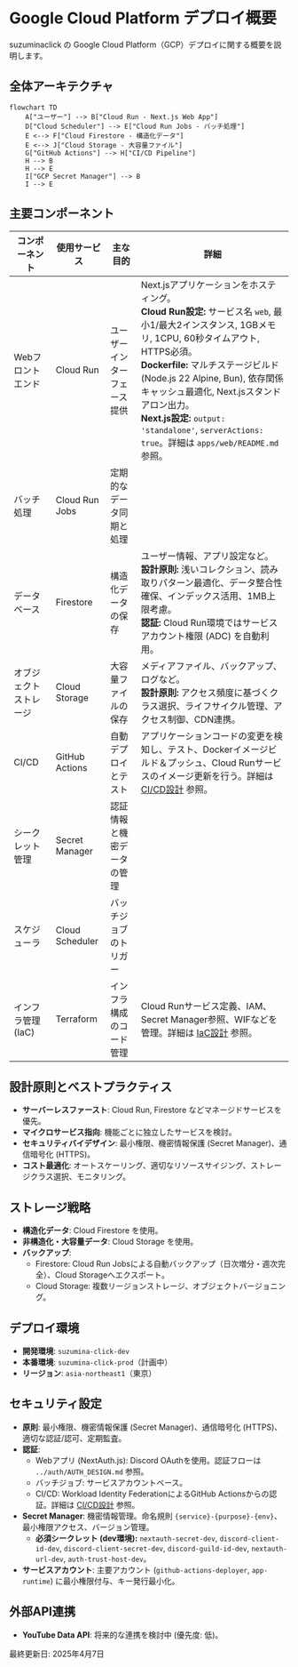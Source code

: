 # Google Cloud Platform デプロイ概要

suzuminaclick の Google Cloud Platform（GCP）デプロイに関する概要を説明します。

## 全体アーキテクチャ

```mermaid
flowchart TD
    A["ユーザー"] --> B["Cloud Run - Next.js Web App"]
    D["Cloud Scheduler"] --> E["Cloud Run Jobs - バッチ処理"]
    E <--> F["Cloud Firestore - 構造化データ"]
    E <--> J["Cloud Storage - 大容量ファイル"]
    G["GitHub Actions"] --> H["CI/CD Pipeline"]
    H --> B
    H --> E
    I["GCP Secret Manager"] --> B
    I --> E
```

## 主要コンポーネント

| コンポーネント | 使用サービス | 主な目的 | 詳細 |
|--------------|------------|--------|------|
| Webフロントエンド | Cloud Run | ユーザーインターフェース提供 | Next.jsアプリケーションをホスティング。<br>**Cloud Run設定:** サービス名 `web`, 最小1/最大2インスタンス, 1GBメモリ, 1CPU, 60秒タイムアウト, HTTPS必須。<br>**Dockerfile:** マルチステージビルド (Node.js 22 Alpine, Bun), 依存関係キャッシュ最適化, Next.jsスタンドアロン出力。<br>**Next.js設定:** `output: 'standalone'`, `serverActions: true`。詳細は `apps/web/README.md` 参照。 |
| バッチ処理 | Cloud Run Jobs | 定期的なデータ同期と処理 | |
| データベース | Firestore | 構造化データの保存 | ユーザー情報、アプリ設定など。<br>**設計原則:** 浅いコレクション、読み取りパターン最適化、データ整合性確保、インデックス活用、1MB上限考慮。<br>**認証:** Cloud Run環境ではサービスアカウント権限 (ADC) を自動利用。 |
| オブジェクトストレージ | Cloud Storage | 大容量ファイルの保存 | メディアファイル、バックアップ、ログなど。<br>**設計原則:** アクセス頻度に基づくクラス選択、ライフサイクル管理、アクセス制御、CDN連携。 |
| CI/CD | GitHub Actions | 自動デプロイとテスト | アプリケーションコードの変更を検知し、テスト、Dockerイメージビルド＆プッシュ、Cloud Runサービスのイメージ更新を行う。詳細は [CI/CD設計](./GCP_CICD.md) 参照。 |
| シークレット管理 | Secret Manager | 認証情報と機密データの管理 | |
| スケジューラ | Cloud Scheduler | バッチジョブのトリガー | |
| インフラ管理 (IaC) | Terraform | インフラ構成のコード管理 | Cloud Runサービス定義、IAM、Secret Manager参照、WIFなどを管理。詳細は [IaC設計](./GCP_IAC_DESIGN_MINIMAL.md) 参照。 |

## 設計原則とベストプラクティス

- **サーバーレスファースト**: Cloud Run, Firestore などマネージドサービスを優先。
- **マイクロサービス指向**: 機能ごとに独立したサービスを検討。
- **セキュリティバイデザイン**: 最小権限、機密情報保護 (Secret Manager)、通信暗号化 (HTTPS)。
- **コスト最適化**: オートスケーリング、適切なリソースサイジング、ストレージクラス選択、モニタリング。

## ストレージ戦略

- **構造化データ**: Cloud Firestore を使用。
- **非構造化・大容量データ**: Cloud Storage を使用。
- **バックアップ**:
  - Firestore: Cloud Run Jobsによる自動バックアップ（日次増分・週次完全）、Cloud Storageへエクスポート。
  - Cloud Storage: 複数リージョンストレージ、オブジェクトバージョニング。

## デプロイ環境

- **開発環境**: `suzumina-click-dev`
- **本番環境**: `suzumina-click-prod`（計画中）
- **リージョン**: `asia-northeast1`（東京）

## セキュリティ設定

- **原則**: 最小権限、機密情報保護 (Secret Manager)、通信暗号化 (HTTPS)、適切な認証/認可、定期監査。
- **認証**:
  - Webアプリ (NextAuth.js): Discord OAuthを使用。認証フローは `../auth/AUTH_DESIGN.md` 参照。
  - バッチジョブ: サービスアカウントベース。
  - CI/CD: Workload Identity FederationによるGitHub Actionsからの認証。詳細は [CI/CD設計](./GCP_CICD.md) 参照。
- **Secret Manager**: 機密情報管理。命名規則 `{service}-{purpose}-{env}`、最小権限アクセス、バージョン管理。
  - **必須シークレット (dev環境):** `nextauth-secret-dev`, `discord-client-id-dev`, `discord-client-secret-dev`, `discord-guild-id-dev`, `nextauth-url-dev`, `auth-trust-host-dev`。
- **サービスアカウント**: 主要アカウント (`github-actions-deployer`, `app-runtime`) に最小権限付与、キー発行最小化。

## 外部API連携

- **YouTube Data API**: 将来的な連携を検討中 (優先度: 低)。

最終更新日: 2025年4月7日
